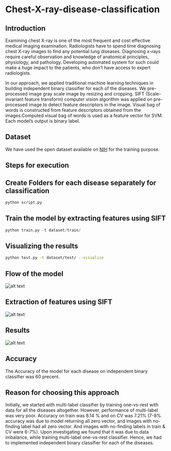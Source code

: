 # Chest-X-ray-disease-classification

## Introduction

Examining chest X-ray is one of the most frequent and cost effective medical imaging examination.
Radiologists have to spend time diagnosing chest X-ray images to find any potential lung diseases.
Diagnosing x-rays require careful observation and knowledge of anatomical principles, physiology, and
pathology. Developing automated system for such could make a huge impact to the patients, who don’t
have access to expert radiologists.

In our approach, we applied traditional machine learning techniques in building independent binary
classifier for each of the diseases. We pre-processed image gray scale image by resizing and cropping.
SIFT (Scale-invariant feature transform) computer vision algorithm was applied on pre-processed image to
detect feature descriptors in the image. Visual bag of words is constructed from feature descriptors obtained
from the images.Computed visual bag of words is used as a feature vector for SVM. Each model’s output is binary label.

## Dataset

We have used the open dataset available on [NIH](https://nihcc.app.box.com/v/ChestXray-NIHCC/folder/36938765345) for the training purpose.

## Steps for execution

## Create Folders for each disease separately for classification
```python
python script.py
```

## Train the model by extracting features using SIFT
```python
python train.py -t dataset/train/
```

## Visualizing the results
```bash
python test.py -t dataset/test/ --visualize
```

## Flow of the model
![alt text](https://raw.githubusercontent.com/virupaa/chest-X-ray-disease-classification/master/docs/flow.png)

## Extraction of features using SIFT
![alt text](https://raw.githubusercontent.com/virupaa/chest-X-ray-disease-classification/master/docs/sift.png)

## Results 
![alt text](https://raw.githubusercontent.com/virupaa/chest-X-ray-disease-classification/master/docs/result%201.png)

## Accuracy
The Accuracy of the model for each disease on independent binary classifier was 60 precent.

## Reason for choosing this approach
Initially, we started with multi-label classifier by training one-vs-rest with data for all the diseases altogether.
However, performance of multi-label was very poor. Accuracy on train was 8.14 % and on CV was 7.21%
(7-8% accuracy was due to model returning all zero vector, and images with no-finding label had all zero
vector. And images with no-finding labels in train & CV were 6-7%). Upon investigating we found that it was
due to data imbalance, while training multi-label one-vs-rest classifier. Hence, we had to implemented
independent binary classifier for each of the diseases.

